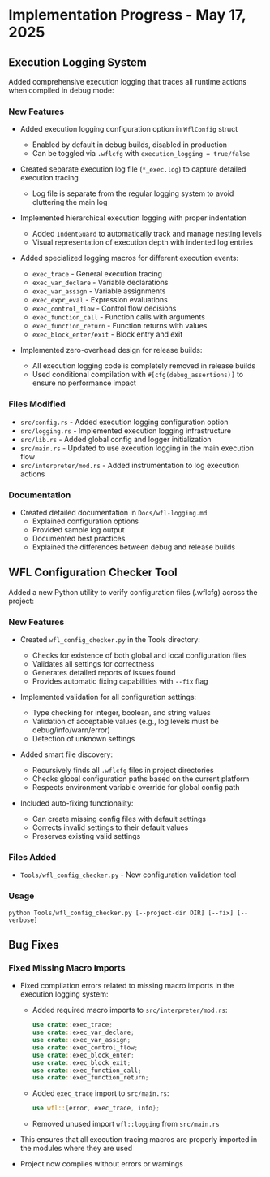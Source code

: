 # Implementation Progress - May 17, 2025

## Execution Logging System

Added comprehensive execution logging that traces all runtime actions when compiled in debug mode:

### New Features
- Added execution logging configuration option in `WflConfig` struct
  - Enabled by default in debug builds, disabled in production
  - Can be toggled via `.wflcfg` with `execution_logging = true/false`
  
- Created separate execution log file (`*_exec.log`) to capture detailed execution tracing
  - Log file is separate from the regular logging system to avoid cluttering the main log

- Implemented hierarchical execution logging with proper indentation
  - Added `IndentGuard` to automatically track and manage nesting levels
  - Visual representation of execution depth with indented log entries

- Added specialized logging macros for different execution events:
  - `exec_trace` - General execution tracing
  - `exec_var_declare` - Variable declarations
  - `exec_var_assign` - Variable assignments
  - `exec_expr_eval` - Expression evaluations
  - `exec_control_flow` - Control flow decisions
  - `exec_function_call` - Function calls with arguments
  - `exec_function_return` - Function returns with values
  - `exec_block_enter/exit` - Block entry and exit

- Implemented zero-overhead design for release builds:
  - All execution logging code is completely removed in release builds
  - Used conditional compilation with `#[cfg(debug_assertions)]` to ensure no performance impact

### Files Modified
- `src/config.rs` - Added execution logging configuration option
- `src/logging.rs` - Implemented execution logging infrastructure
- `src/lib.rs` - Added global config and logger initialization
- `src/main.rs` - Updated to use execution logging in the main execution flow
- `src/interpreter/mod.rs` - Added instrumentation to log execution actions

### Documentation
- Created detailed documentation in `Docs/wfl-logging.md`
  - Explained configuration options
  - Provided sample log output
  - Documented best practices
  - Explained the differences between debug and release builds

## WFL Configuration Checker Tool

Added a new Python utility to verify configuration files (.wflcfg) across the project:

### New Features
- Created `wfl_config_checker.py` in the Tools directory:
  - Checks for existence of both global and local configuration files
  - Validates all settings for correctness
  - Generates detailed reports of issues found
  - Provides automatic fixing capabilities with `--fix` flag

- Implemented validation for all configuration settings:
  - Type checking for integer, boolean, and string values
  - Validation of acceptable values (e.g., log levels must be debug/info/warn/error)
  - Detection of unknown settings

- Added smart file discovery:
  - Recursively finds all `.wflcfg` files in project directories
  - Checks global configuration paths based on the current platform
  - Respects environment variable override for global config path

- Included auto-fixing functionality:
  - Can create missing config files with default settings
  - Corrects invalid settings to their default values
  - Preserves existing valid settings

### Files Added
- `Tools/wfl_config_checker.py` - New configuration validation tool

### Usage
```
python Tools/wfl_config_checker.py [--project-dir DIR] [--fix] [--verbose]
```

## Bug Fixes

### Fixed Missing Macro Imports
- Fixed compilation errors related to missing macro imports in the execution logging system:
  - Added required macro imports to `src/interpreter/mod.rs`:
    ```rust
    use crate::exec_trace;
    use crate::exec_var_declare;
    use crate::exec_var_assign;
    use crate::exec_control_flow;
    use crate::exec_block_enter;
    use crate::exec_block_exit;
    use crate::exec_function_call;
    use crate::exec_function_return;
    ```
  - Added `exec_trace` import to `src/main.rs`:
    ```rust
    use wfl::{error, exec_trace, info};
    ```
  - Removed unused import `wfl::logging` from `src/main.rs`

- This ensures that all execution tracing macros are properly imported in the modules where they are used
- Project now compiles without errors or warnings
